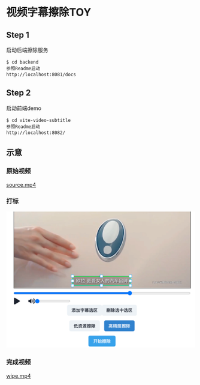 # 视频字幕擦除TOY
## Step 1
启动后端擦除服务
```
$ cd backend
参照Readme启动
http://localhost:8081/docs
```  

## Step 2
启动前端demo
```
$ cd vite-video-subtitle
参照Readme启动
http://localhost:8082/
```  


## 示意
### 原始视频
[source.mp4](examples/source.mp4)
<!-- <video controls width="640" height="360">
    <source src="examples/source.mp4" type="video/mp4">
    Your browser does not support the video tag.
</video> -->

### 打标
<img src="examples/box.png" alt="操作截图" width="640">

### 完成视频
[wipe.mp4](examples/wipe.mp4)
<!-- <video controls width="640" height="360">
    <source src="examples/wipe.mp4" type="video/mp4">
    Your browser does not support the video tag.
</video> -->
